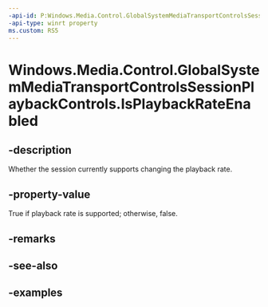 ```yaml
---
-api-id: P:Windows.Media.Control.GlobalSystemMediaTransportControlsSessionPlaybackControls.IsPlaybackRateEnabled
-api-type: winrt property
ms.custom: RS5
---
```


<!-- Property syntax.
public bool IsPlaybackRateEnabled { get; }
-->

# Windows.Media.Control.GlobalSystemMediaTransportControlsSessionPlaybackControls.IsPlaybackRateEnabled

## -description
Whether the session currently supports changing the playback rate.

## -property-value
True if playback rate is supported; otherwise, false.

## -remarks

## -see-also

## -examples

